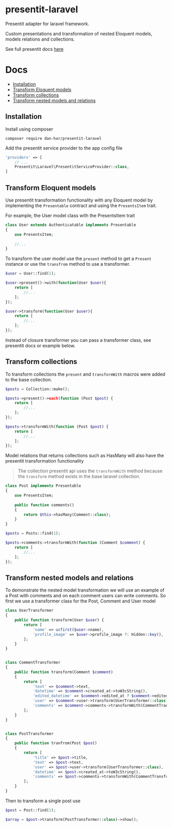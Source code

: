 # presentit-laravel

Presentit adapter for laravel framework.

Custom presentations and transformation of nested Eloquent models, models relations and collections.

See full presentit docs [here](https://github.com/dan-har/presentit)

# Docs
+ [Installation](#installation)
+ [Transform Eloquent models](#transform-eloquent-models)
+ [Transform collections](#transform-collections)
+ [Transform nested models and relations](#transform-nested-models-and-relations)

## Installation

Install using composer

```
composer require dan-har/presentit-laravel
```

Add the presentit service provider to the app config file

```php
'providers' => [
    // ...
    Presentit\Laravel\PresentitServiceProvider::class,
]
```
## Transform Eloquent models

Use presentit transformation functionality with any Eloquent model by implementing the ```Presentable``` contract and using the ```PresentsItem``` trait.  

For example, the User model class with the PresentsItem trait

```php
class User extends Authenticatable implements Presentable
{
    use PresentsItem;
    
    //...
}
```

To transform the user model use the ```present``` method to get a ```Present``` instance or use the ```transfrom``` method to use a transformer.
   
```php
$user = User::find(1);

$user->present()->with(function(User $user){
    return [
        //...
    ];
});

$user->transform(function(User $user){
    return [
        //...
    ];
});
```

Instead of closure transformer you can pass a transformer class, see presentit docs or example below.

## Transform collections

To transform collections the ```present``` and ```transformWith``` macros were added to the base collection.

```php
$posts = Collection::make();

$posts->present()->each(function (Post $post) {
    return [
        //...
    ];
});

$posts->transformWith(function (Post $post) {
    return [
        //...
    ];
});
```

Model relations that returns collections such as HasMany will also have the presentit transformation functionality

> The collection presentit api uses the ```transformWith``` method because the ```transform``` method exists in the base laravel collection.
  
```php
class Post implements Presentable
{
    use PresentsItem;
    
    public function comments()
    {
        return $this->hasMany(Comment::class);
    }
}

$posts = Posts::find(1);

$posts->comments->transformWith(function (Comment $comment) {
    return [
        //...
    ];
});
```

## Transform nested models and relations

To demonstrate the nested model transformation we will use an example of a Post with comments and on each comment users can write comments.
So first we use a transformer class for the Post, Comment and User model 

```php
class UserTransformer
{
    public function transform(User $user) {
        return [
            'name' => ucfirst($user->name),
            'profile_image' => $user->profile_image ?: Hidden::key(),
        ];
    }
}


class CommentTransformer
{
    public function transform(Comment $comment)
    {
        return [
            'text' => $comment->text,
            'datetime' => $comment->created_at->toW3cString(),
            'edited_datetime' => $comment->edited_at ? $comment->edited_at : Hidden::key(),
            'user' => $comment->user->transform(UserTransformer::class),
            'comments' => $comment->comments->transformWith(CommentTransformer::class),
        ];
    }
}


class PostTransformer
{
    public function tranfrom(Post $post)
    {
        return [
            'title' => $post->title,
            'text' => $post->text,
            'user' => $post->user->transform(UserTransformer::class),
            'datetime' => $post->created_at->toW3cString(),
            'comments' => $post->comments->transformWith(CommentTransformer::class),
        ];
    }
}
```

Then to transform a single post use

```php
$post = Post::find(1);

$array = $post->transform(PostTransformer::class)->show();
```

